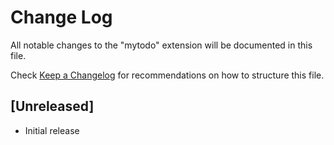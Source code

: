 # Change Log

All notable changes to the "mytodo" extension will be documented in this file.

Check [Keep a Changelog](http://keepachangelog.com/) for recommendations on how to structure this file.

## [Unreleased]

- Initial release